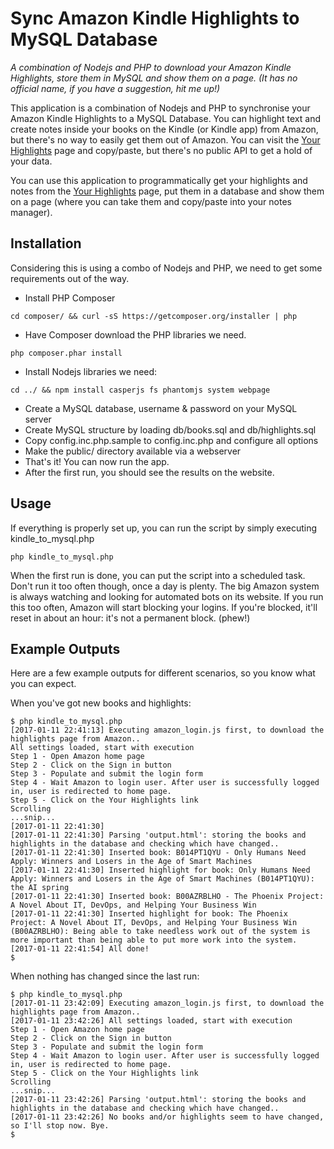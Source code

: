 # Sync Amazon Kindle Highlights to MySQL Database

*A combination of Nodejs and PHP to download your Amazon Kindle Highlights, store them in MySQL and show them on a page. (It has no official name, if you have a suggestion, hit me up!)*

This application is a combination of Nodejs and PHP to synchronise your Amazon Kindle Highlights to a MySQL Database. You can highlight text and create notes inside your books on the Kindle (or Kindle app) from Amazon, but there's no way to easily get them out of Amazon. You can visit the [Your Highlights](https://kindle.amazon.com/your_highlights) page and copy/paste, but there's no public API to get a hold of your data.

You can use this application to programmatically get your highlights and notes from the [Your Highlights](https://kindle.amazon.com/your_highlights) page, put them in a database and show them on a page (where you can take them and copy/paste into your notes manager).

## Installation

Considering this is using a combo of Nodejs and PHP, we need to get some requirements out of the way.
- Install PHP Composer
```
cd composer/ && curl -sS https://getcomposer.org/installer | php
```
- Have Composer download the PHP libraries we need.
```
php composer.phar install
```
- Install Nodejs libraries we need:
```
cd ../ && npm install casperjs fs phantomjs system webpage
```


- Create a MySQL database, username & password on your MySQL server
- Create MySQL structure by loading db/books.sql and db/highlights.sql
- Copy config.inc.php.sample to config.inc.php and configure all options
- Make the public/ directory available via a webserver
- That's it! You can now run the app.
- After the first run, you should see the results on the website.

## Usage
If everything is properly set up, you can run the script by simply executing kindle_to_mysql.php

```
php kindle_to_mysql.php
```

When the first run is done, you can put the script into a scheduled task. Don't run it too often though, once a day is plenty. The big Amazon system is always watching and looking for automated bots on its website. If you run this too often, Amazon will start blocking your logins. If you're blocked, it'll reset in about an hour: it's not a permanent block. (phew!)

## Example Outputs
Here are a few example outputs for different scenarios, so you know what you can expect.

When you've got new books and highlights:

```
$ php kindle_to_mysql.php
[2017-01-11 22:41:13] Executing amazon_login.js first, to download the highlights page from Amazon..
All settings loaded, start with execution
Step 1 - Open Amazon home page
Step 2 - Click on the Sign in button
Step 3 - Populate and submit the login form
Step 4 - Wait Amazon to login user. After user is successfully logged in, user is redirected to home page.
Step 5 - Click on the Your Highlights link
Scrolling
...snip...
[2017-01-11 22:41:30]
[2017-01-11 22:41:30] Parsing 'output.html': storing the books and highlights in the database and checking which have changed..
[2017-01-11 22:41:30] Inserted book: B014PT1QYU - Only Humans Need Apply: Winners and Losers in the Age of Smart Machines
[2017-01-11 22:41:30] Inserted highlight for book: Only Humans Need Apply: Winners and Losers in the Age of Smart Machines (B014PT1QYU): the AI spring
[2017-01-11 22:41:30] Inserted book: B00AZRBLHO - The Phoenix Project: A Novel About IT, DevOps, and Helping Your Business Win
[2017-01-11 22:41:30] Inserted highlight for book: The Phoenix Project: A Novel About IT, DevOps, and Helping Your Business Win (B00AZRBLHO): Being able to take needless work out of the system is more important than being able to put more work into the system.
[2017-01-11 22:41:54] All done!
$
```

When nothing has changed since the last run:

```
$ php kindle_to_mysql.php
[2017-01-11 23:42:09] Executing amazon_login.js first, to download the highlights page from Amazon..
[2017-01-11 23:42:26] All settings loaded, start with execution
Step 1 - Open Amazon home page
Step 2 - Click on the Sign in button
Step 3 - Populate and submit the login form
Step 4 - Wait Amazon to login user. After user is successfully logged in, user is redirected to home page.
Step 5 - Click on the Your Highlights link
Scrolling
...snip...
[2017-01-11 23:42:26] Parsing 'output.html': storing the books and highlights in the database and checking which have changed..
[2017-01-11 23:42:26] No books and/or highlights seem to have changed, so I'll stop now. Bye.
$
```

